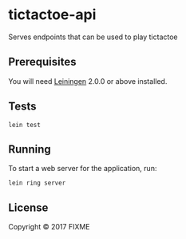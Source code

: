 # tictactoe-api

Serves endpoints that can be used to play tictactoe

## Prerequisites

You will need [Leiningen][] 2.0.0 or above installed.

[leiningen]: https://github.com/technomancy/leiningen

## Tests

    lein test

## Running

To start a web server for the application, run:

    lein ring server

## License

Copyright © 2017 FIXME
